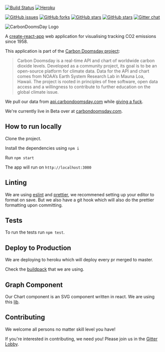 [![Build Status](https://travis-ci.org/giving-a-fuck-about-climate-change/carbon-inferno.svg?branch=master)](https://travis-ci.org/giving-a-fuck-about-climate-change/carbon-inferno)
[![Heroku](https://img.shields.io/badge/Heroku-Deployed-brightgreen.svg)](https://carbon-inferno.herokuapp.com/)

[![GitHub issues](https://img.shields.io/github/issues/giving-a-fuck-about-climate-change/carbon-inferno.svg)](https://github.com/giving-a-fuck-about-climate-change/carbon-inferno/issues)
[![GitHub forks](https://img.shields.io/github/forks/giving-a-fuck-about-climate-change/carbon-inferno.svg)](https://github.com/giving-a-fuck-about-climate-change/carbon-inferno/network)
[![GitHub stars](https://img.shields.io/github/stars/giving-a-fuck-about-climate-change/carbon-inferno.svg)](https://github.com/giving-a-fuck-about-climate-change/carbon-inferno/stargazers)
[![GitHub stars](https://img.shields.io/github/watchers/giving-a-fuck-about-climate-change/carbon-inferno.svg)](https://github.com/giving-a-fuck-about-climate-change/carbon-inferno/watchers)
[![Gitter chat](https://badges.gitter.im/giving-a-fuck-about-climate-change/gitter.png)](https://gitter.im/giving-a-fuck-about-climate-change/Lobby)

![CarbonDoomsDay Logo](https://i.imgur.com/jfj3CMs.png)

A [create-react-app]  web application for visualising tracking CO2 emissions since 1958.

[create-react-app]: https://github.com/facebookincubator/create-react-app

This application is part of the [Carbon Doomsday project]:

[Carbon Doomsday project]: http://datadrivenjournalism.net/featured_projects/carbon_doomsday_tracking_co2_since_1958

> Carbon Doomsday is a real-time API and chart of worldwide carbon dioxide
> levels. Developed as a community project, its goal is to be an open-source
> platform for climate data. Data for the API and chart comes from NOAA’s Earth
> System Research Lab in Mauna Loa, Hawaii. The project is rooted in principles
> of free software, open data access and a willingness to contribute to further
> education on the global climate issue.

We pull our data from [api.carbondoomsday.com] while [giving a fuck].

[api.carbondoomsday.com]: http://api.carbondoomsday.com/apidocs/
[giving a fuck]: http://titojankowski.com/no-one-gives-a-fck-about-climate-change/

We're currently live in Beta over at [carbondoomsday.com].

[carbondoomsday.com]: http://www.carbondoomsday.com/

[Gitter Lobby]: https://gitter.im/giving-a-fuck-about-climate-change/Lobby

## How to run locally

Clone the project.

Install the dependencies using `npm i`

Run `npm start`

The app will run on `http://localhost:3000`

## Linting

We are using [eslint](https://github.com/eslint/eslint) and [prettier](https://github.com/prettier/prettier), we recommened setting up your editor to format on save. But we also have a git hook which will also do the prettier formatting upon committing.

## Tests

To run the tests run `npm test`.

## Deploy to Production

We are deploying to heroku which will deploy every pr merged to master.

Check the [buildpack](https://github.com/mars/create-react-app-buildpack) that we are using.

## Graph Component

Our Chart component is an SVG component written in react. We are using this [lib](https://github.com/grady-lad/react-svg-coordfuncs).

## Contributing 

We welcome all persons no matter skill level you have!

If you're interested in contributing, we need you! Please join us in the [Gitter Lobby].
